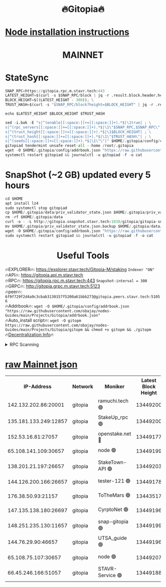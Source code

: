 <h1 align="center"> 🔥Gitopia🔥</h1>

[Node installation instructions](https://github.com/obajay/nodes-Guides/tree/main/Projects/Gitopia)
=

<h1 align="center"> MAINNET</h1>

# StateSync
```python
SNAP_RPC=https://gitopia.rpc.m.stavr.tech:443
LATEST_HEIGHT=$(curl -s $SNAP_RPC/block | jq -r .result.block.header.height); \
BLOCK_HEIGHT=$((LATEST_HEIGHT - 300)); \
TRUST_HASH=$(curl -s "$SNAP_RPC/block?height=$BLOCK_HEIGHT" | jq -r .result.block_id.hash)

echo $LATEST_HEIGHT $BLOCK_HEIGHT $TRUST_HASH

sed -i.bak -E "s|^(enable[[:space:]]+=[[:space:]]+).*$|\1true| ; \
s|^(rpc_servers[[:space:]]+=[[:space:]]+).*$|\1\"$SNAP_RPC,$SNAP_RPC\"| ; \
s|^(trust_height[[:space:]]+=[[:space:]]+).*$|\1$BLOCK_HEIGHT| ; \
s|^(trust_hash[[:space:]]+=[[:space:]]+).*$|\1\"$TRUST_HASH\"| ; \
s|^(seeds[[:space:]]+=[[:space:]]+).*$|\1\"\"|" $HOME/.gitopia/config/config.toml
gitopiad tendermint unsafe-reset-all --home /root/.gitopia
wget -O $HOME/.gitopia/config/addrbook.json "https://raw.githubusercontent.com/obajay/nodes-Guides/main/Projects/Gitopia/addrbook.json"
systemctl restart gitopiad && journalctl -u gitopiad -f -o cat
```
# SnapShot (~2 GB) updated every 5 hours
```python
cd $HOME
apt install lz4
sudo systemctl stop gitopiad
cp $HOME/.gitopia/data/priv_validator_state.json $HOME/.gitopia/priv_validator_state.json.backup
rm -rf $HOME/.gitopia/data
curl -o - -L http://gitopia.snapshot.stavr.tech:1030/gitopia/gitopia-snap.tar.lz4 | lz4 -c -d - | tar -x -C $HOME/.gitopia --strip-components 2
mv $HOME/.gitopia/priv_validator_state.json.backup $HOME/.gitopia/data/priv_validator_state.json
wget -O $HOME/.gitopia/config/addrbook.json "https://raw.githubusercontent.com/obajay/nodes-Guides/main/Projects/Gitopia/addrbook.json"
sudo systemctl restart gitopiad && journalctl -u gitopiad -f -o cat
```
 <h1 align="center"> Useful Tools</h1>

🔥EXPLORER🔥:      https://explorer.stavr.tech/Gitopia-M/staking  `Indexer "ON"` \
🔥API🔥: 			 		 https://gitopia.api.m.stavr.tech \
🔥RPC🔥:           https://gitopia.rpc.m.stavr.tech:443              `Snapshot-interval = 300` \
🔥GRPC🔥:          http://gitopia.grpc.m.stavr.tech:5123 \
🔥peer🔥:					 `6f9f729f2d4a9c3cbab3130157f5200a61bbb273@gitopia.peers.stavr.tech:51056` \
🔥Addrbook🔥:    ```wget -O $HOME/.gitopia/config/addrbook.json "https://raw.githubusercontent.com/obajay/nodes-Guides/main/Projects/Gitopia/addrbook.json"``` \
🔥Auto_install script🔥: ```wget -O gitopm https://raw.githubusercontent.com/obajay/nodes-Guides/main/Projects/Gitopia/gitopm && chmod +x gitopm && ./gitopm``` \
🔥[Decentralization Info](https://github.com/obajay/StateSync-snapshots/tree/main/Projects/Gitopia/Decentralization)🔥

<details>
<summary>RPC Scanning</summary>

<h2 align="center"> We scan nodes in real time every 4 hours. And we provide the final result of RPC endpoints.
We cannot influence the operation of these nodes in any way. </h2>


```python
If Voting Power is higher than 0 --> then the Node is a validator of the network and may be subject to attack and be a potential threat to the chain.
```
```python
We marked such validators with a red symbol
```

</details>

[raw Mainnet json](https://rpc-check.gitopm.stavr.tech/gitopm/rpc-gitopm-result.json)
=

<table><tr><th>IP-Address</th><th>Network</th><th>Moniker</th><th>Latest Block Height</th><th>Earliest Block Height</th><th>Catching Up</th><th>Tx Index</th><th>Voting Power</th><th>Scan Time</th></tr><tr><td>142.132.202.86:20001</td><td>gitopia</td><td>ramuchi.tech 🟢</td><td>13449200</td><td>6548337</td><td>False</td><td>on</td><td>0</td><td>2024-02-07T10:42:26.070767902UTC</td></tr><tr><td>135.181.133.249:12857</td><td>gitopia</td><td>StakeUp_rpc 🟢</td><td>13449200</td><td>8010001</td><td>False</td><td>on</td><td>0</td><td>2024-02-07T10:42:26.406740940UTC</td></tr><tr><td>152.53.16.81:27057</td><td>gitopia</td><td>openstake.net 🔴</td><td>13449177</td><td>10455001</td><td>False</td><td>off</td><td>37787</td><td>2024-02-07T10:41:48.333810250UTC</td></tr><tr><td>65.108.141.109:30657</td><td>gitopia</td><td>node 🟢</td><td>13449199</td><td>12299845</td><td>False</td><td>on</td><td>0</td><td>2024-02-07T10:42:23.431618681UTC</td></tr><tr><td>138.201.21.197:26657</td><td>gitopia</td><td>StakeTown-API 🟢</td><td>13449203</td><td>12733501</td><td>False</td><td>on</td><td>0</td><td>2024-02-07T10:42:30.856696593UTC</td></tr><tr><td>144.126.200.166:26657</td><td>gitopia</td><td>tester-121 🟢</td><td>13449178</td><td>12832814</td><td>False</td><td>off</td><td>0</td><td>2024-02-07T10:41:50.691836944UTC</td></tr><tr><td>176.38.50.93:21157</td><td>gitopia</td><td>ToTheMars 🟢</td><td>13443517</td><td>12883228</td><td>False</td><td>on</td><td>0</td><td>2024-02-07T10:41:51.092276713UTC</td></tr><tr><td>147.135.138.180:26697</td><td>gitopia</td><td>CyrptoNet 🟢</td><td>13449196</td><td>12883228</td><td>False</td><td>off</td><td>0</td><td>2024-02-07T10:42:18.899119160UTC</td></tr><tr><td>148.251.235.130:11657</td><td>gitopia</td><td>snap-gitopia 🟢</td><td>13449199</td><td>12908001</td><td>False</td><td>on</td><td>0</td><td>2024-02-07T10:42:23.766806284UTC</td></tr><tr><td>144.76.29.90:46657</td><td>gitopia</td><td>UTSA_guide 🟢</td><td>13449196</td><td>13035301</td><td>False</td><td>on</td><td>0</td><td>2024-02-07T10:42:18.576950587UTC</td></tr><tr><td>65.108.75.107:30657</td><td>gitopia</td><td>node 🟢</td><td>13449207</td><td>13189502</td><td>False</td><td>on</td><td>0</td><td>2024-02-07T10:42:37.316156010UTC</td></tr><tr><td>66.45.246.166:51057</td><td>gitopia</td><td>STAVR-Service 🟢</td><td>13449188</td><td>13442001</td><td>False</td><td>on</td><td>0</td><td>2024-02-07T10:42:06.040106821UTC</td></tr></table>
